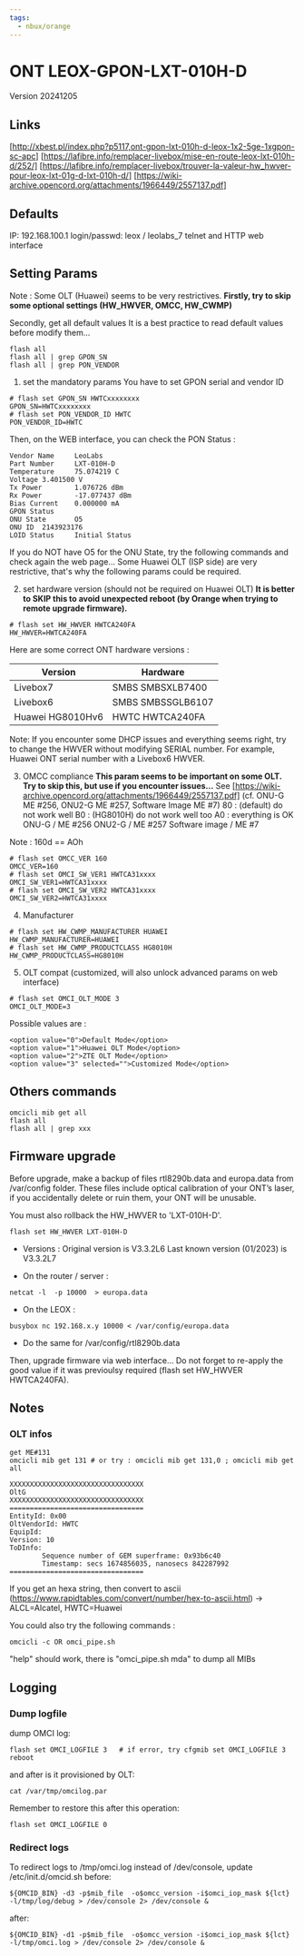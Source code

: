 ```yaml
---
tags:
  - nbux/orange
---
```

# ONT LEOX-GPON-LXT-010H-D


Version 20241205
## Links

[http://xbest.pl/index.php?p5117,ont-gpon-lxt-010h-d-leox-1x2-5ge-1xgpon-sc-apc]
[https://lafibre.info/remplacer-livebox/mise-en-route-leox-lxt-010h-d/252/]
[https://lafibre.info/remplacer-livebox/trouver-la-valeur-hw_hwver-pour-leox-lxt-01g-d-lxt-010h-d/]
[https://wiki-archive.opencord.org/attachments/1966449/2557137.pdf]


## Defaults

IP: 192.168.100.1
login/passwd: leox / leolabs_7
telnet and HTTP web interface

## Setting Params

Note : Some OLT (Huawei) seems to be very restrictives. 
**Firstly, try to skip some optional settings (HW_HWVER, OMCC, HW_CWMP)**

Secondly, get all default values
It is a best practice to read default values before modify them...
```
flash all
flash all | grep GPON_SN
flash all | grep PON_VENDOR
```


1. set the mandatory params
You have to set GPON serial and vendor ID 
```
# flash set GPON_SN HWTCxxxxxxxx
GPON_SN=HWTCxxxxxxxx
# flash set PON_VENDOR_ID HWTC
PON_VENDOR_ID=HWTC
```

Then, on the WEB interface, you can check the PON Status : 
```
Vendor Name     LeoLabs
Part Number     LXT-010H-D
Temperature     75.074219 C
Voltage 3.401500 V
Tx Power        1.076726 dBm
Rx Power        -17.077437 dBm
Bias Current    0.000000 mA
GPON Status
ONU State       O5
ONU ID  2143923176
LOID Status     Initial Status
```


If you do NOT have O5 for the ONU State, try the following commands and check again the web page...
Some Huawei OLT (ISP side) are very restrictive, that's why the following params could be required.

2. set hardware version (should not be required on Huawei OLT)
**It is better to SKIP this to avoid unexpected reboot (by Orange when trying to remote upgrade firmware).**
```
# flash set HW_HWVER HWTCA240FA
HW_HWVER=HWTCA240FA
```

Here are some correct ONT hardware versions :

| Version          | Hardware          |
| ---------------- | ----------------- |
| Livebox7         | SMBS SMBSXLB7400  |
| Livebox6         | SMBS SMBSSGLB6107 |
| Huawei HG8010Hv6 | HWTC HWTCA240FA   |


Note: If you encounter some DHCP issues and everything seems right, try to change the HWVER without modifying SERIAL number. For example, Huawei ONT serial number with a Livebox6 HWVER.

3. OMCC compliance
**This param seems to be important on some OLT. Try to skip this, but use if you encounter issues...** 
See [https://wiki-archive.opencord.org/attachments/1966449/2557137.pdf] (cf. ONU-G ME #256, ONU2-G ME #257, Software Image ME #7)
80 : (default) do not work well
B0 : (HG8010H) do not work well too
A0 : everything is OK
ONU-G / ME #256
ONU2-G / ME #257
Software image / ME #7

Note : 160d == AOh

```
# flash set OMCC_VER 160
OMCC_VER=160
# flash set OMCI_SW_VER1 HWTCA31xxxx
OMCI_SW_VER1=HWTCA31xxxx
# flash set OMCI_SW_VER2 HWTCA31xxxx
OMCI_SW_VER2=HWTCA31xxxx
```

4. Manufacturer
```
# flash set HW_CWMP_MANUFACTURER HUAWEI
HW_CWMP_MANUFACTURER=HUAWEI
# flash set HW_CWMP_PRODUCTCLASS HG8010H
HW_CWMP_PRODUCTCLASS=HG8010H
```

5. OLT compat (customized, will also unlock advanced params on web interface)
```
# flash set OMCI_OLT_MODE 3
OMCI_OLT_MODE=3
```

Possible values are :
```
<option value="0">Default Mode</option>
<option value="1">Huawei OLT Mode</option>
<option value="2">ZTE OLT Mode</option>
<option value="3" selected="">Customized Mode</option>
```


## Others commands


```
omcicli mib get all
flash all
flash all | grep xxx
```

## Firmware upgrade 

Before upgrade, make a backup of files rtl8290b.data and europa.data from /var/config folder. These files include optical calibration of your ONT’s laser, if you accidentally delete or ruin them, your ONT will be unusable.

You must also rollback the HW_HWVER to 'LXT-010H-D'.
```
flash set HW_HWVER LXT-010H-D
```

- Versions :
Original version is V3.3.2L6
Last known version (01/2023) is V3.3.2L7

- On the router / server :
```
netcat -l  -p 10000  > europa.data
```
- On the LEOX :
```
busybox nc 192.168.x.y 10000 < /var/config/europa.data
```
- Do the same for /var/config/rtl8290b.data

Then, upgrade firmware via web interface...
Do not forget to re-apply the good value if it was previoulsy required (flash set HW_HWVER HWTCA240FA).


## Notes

### OLT infos

```
get ME#131
omcicli mib get 131 # or try : omcicli mib get 131,0 ; omcicli mib get all
```

```
XXXXXXXXXXXXXXXXXXXXXXXXXXXXXXXXX  
OltG  
XXXXXXXXXXXXXXXXXXXXXXXXXXXXXXXXX  
=================================  
EntityId: 0x00  
OltVendorId: HWTC  
EquipId:  
Version: 10  
ToDInfo:  
        Sequence number of GEM superframe: 0x93b6c40  
        Timestamp: secs 1674856035, nanosecs 842287992  
=================================
```

If you get an hexa string, then convert to ascii (https://www.rapidtables.com/convert/number/hex-to-ascii.html)
-> ALCL=Alcatel, HWTC=Huawei

You could also try the following commands :
```
omcicli -c OR omci_pipe.sh
```
"help" should work, there is "omci_pipe.sh mda" to dump all MIBs


## Logging

### Dump logfile

dump OMCI log:
```
flash set OMCI_LOGFILE 3   # if error, try cfgmib set OMCI_LOGFILE 3
reboot 
```

and after is it provisioned by OLT:  
```  
cat /var/tmp/omcilog.par  
```

Remember to restore this after this operation:
```
flash set OMCI_LOGFILE 0
```


### Redirect logs

To redirect logs to /tmp/omci.log instead of /dev/console, update /etc/init.d/omcid.sh
before:
```
${OMCID_BIN} -d3 -p$mib_file  -o$omcc_version -i$omci_iop_mask ${lct} -l/tmp/log/debug > /dev/console 2> /dev/console &
```
after:
```
${OMCID_BIN} -d1 -p$mib_file  -o$omcc_version -i$omci_iop_mask ${lct} -l/tmp/omci.log > /dev/console 2> /dev/console &
```


